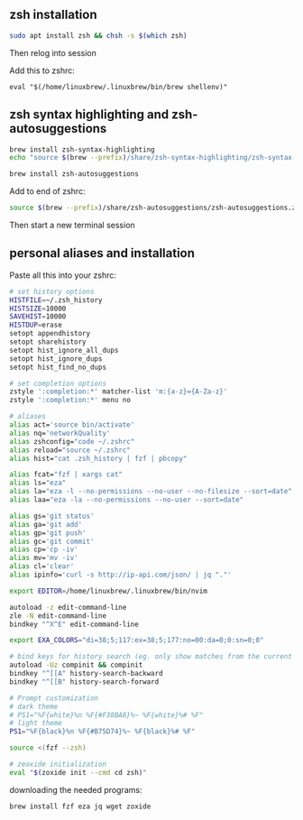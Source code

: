 ## zsh installation

```bash
sudo apt install zsh && chsh -s $(which zsh)
```
Then relog into session

Add this to zshrc:
```
eval "$(/home/linuxbrew/.linuxbrew/bin/brew shellenv)"
```

## zsh syntax highlighting and zsh-autosuggestions

```bash
brew install zsh-syntax-highlighting
echo "source $(brew --prefix)/share/zsh-syntax-highlighting/zsh-syntax-highlighting.zsh" >> ${ZDOTDIR:-$HOME}/.zshrc
```

```bash
brew install zsh-autosuggestions
```

Add to end of zshrc:
```bash
source $(brew --prefix)/share/zsh-autosuggestions/zsh-autosuggestions.zsh
```

Then start a new terminal session



## personal aliases and installation

Paste all this into your zshrc:
```bash
# set history options
HISTFILE=~/.zsh_history
HISTSIZE=10000
SAVEHIST=10000
HISTDUP=erase
setopt appendhistory
setopt sharehistory
setopt hist_ignore_all_dups
setopt hist_ignore_dups
setopt hist_find_no_dups

# set completion options
zstyle ':completion:*' matcher-list 'm:{a-z}={A-Za-z}'
zstyle ':completion:*' menu no

# aliases
alias act='source bin/activate'
alias nq='networkQuality'
alias zshconfig="code ~/.zshrc"
alias reload="source ~/.zshrc"
alias hist="cat .zsh_history | fzf | pbcopy"

alias fcat="fzf | xargs cat"
alias ls="eza"
alias la="eza -l --no-permissions --no-user --no-filesize --sort=date"
alias laa="eza -la --no-permissions --no-user --sort=date"

alias gs='git status'
alias ga='git add'
alias gp='git push'
alias gc='git commit'
alias cp='cp -iv'
alias mv='mv -iv'
alias cl='clear'
alias ipinfo='curl -s http://ip-api.com/json/ | jq "."'

export EDITOR=/home/linuxbrew/.linuxbrew/bin/nvim

autoload -z edit-command-line
zle -N edit-command-line
bindkey "^X^E" edit-command-line

export EXA_COLORS="di=38;5;117:ex=38;5;177:no=00:da=0;0:sn=0;0"

# bind keys for history search (eg. only show matches from the current line)
autoload -Uz compinit && compinit
bindkey "^[[A" history-search-backward
bindkey "^[[B" history-search-forward

# Prompt customization
# dark theme
# PS1="%F{white}%n %F{#F38BA8}%~ %F{white}%# %F"
# light theme
PS1="%F{black}%n %F{#B75D74}%~ %F{black}%# %F"

source <(fzf --zsh)

# zeoxide initialization
eval "$(zoxide init --cmd cd zsh)"
```

downloading the needed programs:

```bash
brew install fzf eza jq wget zoxide
```
